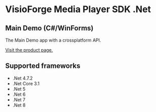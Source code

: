 ﻿# VisioForge Media Player SDK .Net

## Main Demo (C#/WinForms)

The Main Demo app with a crossplatform API.

[Visit the product page.](https://www.visioforge.com/media-player-sdk-net)

## Supported frameworks

* .Net 4.7.2
* .Net Core 3.1
* .Net 5
* .Net 6
* .Net 7
* .Net 8
